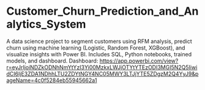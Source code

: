 # Customer_Churn_Prediction_and_Analytics_System
A data science project to segment customers using RFM analysis, predict churn using machine learning (Logistic, Random Forest, XGBoost), and visualize insights with Power BI. Includes SQL, Python notebooks, trained models, and dashboard. 
Dashboard: https://app.powerbi.com/view?r=eyJrIjoiNDZkODNhNmYtYzI3Yi00MzkxLWJjOTYtYTEzODI3MGI5N2Q5IiwidCI6IjE3ZDA1NDhhLTU2ZDYtNGY4NC05MWY3LTJjYTE5ZDgzM2Q4YyJ9&pageName=4c0f5284eb55945662a1
